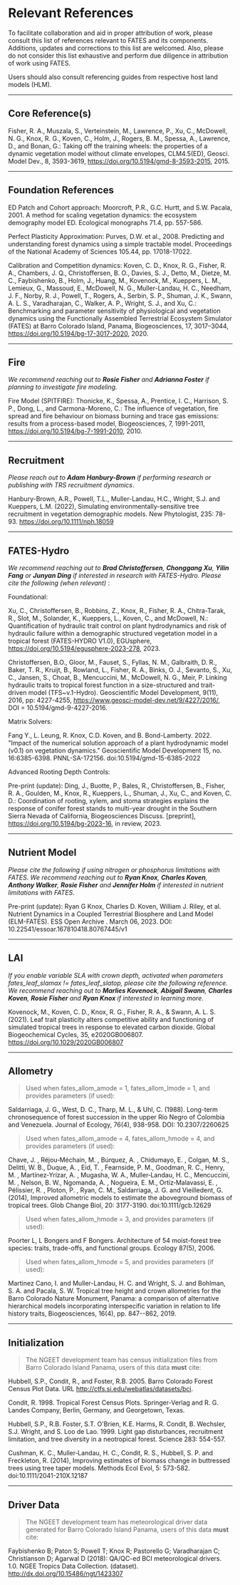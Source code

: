 # Relevant References

To facilitate collaboration and aid in proper attribution of work, please consult this list of references relevant to FATES and its components.  Additions, updates and corrections to this list are welcomed.  Also, please do not consider this list exhaustive and perform due diligence in attribution of work using FATES.

Users should also consult referencing guides from respective host land models (HLM).

---------------------

## Core Reference(s)

Fisher, R. A., Muszala, S., Verteinstein, M., Lawrence, P., Xu, C., McDowell, N. G., Knox, R. G., Koven, C., Holm, J., Rogers, B. M., Spessa, A., Lawrence, D., and Bonan, G.: Taking off the training wheels: the properties of a dynamic vegetation model without climate envelopes, CLM4.5(ED), Geosci. Model Dev., 8, 3593-3619, https://doi.org/10.5194/gmd-8-3593-2015, 2015.

---------------------


## Foundation References


ED Patch and Cohort approach: Moorcroft, P.R., G.C. Hurtt, and S.W. Pacala, 2001. A method for scaling vegetation dynamics: the ecosystem demography model ED. Ecological monographs 71.4, pp. 557-586.

Perfect Plasticity Approximation: Purves, D.W. et al.,  2008. Predicting and understanding forest dynamics using a simple tractable model. Proceedings of the National Academy of Sciences 105.44, pp. 17018-17022.

Calibration and Competition dynamics: Koven, C. D., Knox, R. G., Fisher, R. A., Chambers, J. Q., Christoffersen, B. O., Davies, S. J., Detto, M., Dietze, M. C., Faybishenko, B., Holm, J., Huang, M., Kovenock, M., Kueppers, L. M., Lemieux, G., Massoud, E., McDowell, N. G., Muller-Landau, H. C., Needham, J. F., Norby, R. J., Powell, T., Rogers, A., Serbin, S. P., Shuman, J. K., Swann, A. L. S., Varadharajan, C., Walker, A. P., Wright, S. J., and Xu, C.: Benchmarking and parameter sensitivity of physiological and vegetation dynamics using the Functionally Assembled Terrestrial Ecosystem Simulator (FATES) at Barro Colorado Island, Panama, Biogeosciences, 17, 3017–3044, https://doi.org/10.5194/bg-17-3017-2020, 2020.


---------------------


## Fire

_We recommend reaching out to **Rosie Fisher** and **Adrianna Foster** if planning to investigate fire modeling._

Fire Model (SPITFIRE): Thonicke, K., Spessa, A., Prentice, I. C., Harrison, S. P., Dong, L., and Carmona-Moreno, C.: The influence of vegetation, fire spread and fire behaviour on biomass burning and trace gas emissions: results from a process-based model, Biogeosciences, 7, 1991-2011, https://doi.org/10.5194/bg-7-1991-2010, 2010.


---------------------

## Recruitment

_Please reach out to **Adam Hanbury-Brown** if performing research or publishing with TRS recruitment dynamics_.

Hanbury-Brown, A.R., Powell, T.L., Muller-Landau, H.C., Wright, S.J. and Kueppers, L.M. (2022), Simulating environmentally-sensitive tree recruitment in vegetation demographic models. New Phytologist, 235: 78-93. https://doi.org/10.1111/nph.18059

---------------------

## FATES-Hydro 

_We recommend reaching out to  **Brad Christoffersen**, **Chonggang Xu**, **Yilin Fang** or **Junyan Ding** if interested in research with FATES-Hydro.  Please cite the following (when relevant)_ :

Foundational:

Xu, C., Christoffersen, B., Robbins, Z., Knox, R., Fisher, R. A., Chitra-Tarak, R., Slot, M., Solander, K., Kueppers, L., Koven, C., and McDowell, N.: Quantification of hydraulic trait control on plant hydrodynamics and risk of hydraulic failure within a demographic structured vegetation model in a tropical forest (FATES-HYDRO V1.0), EGUsphere, https://doi.org/10.5194/egusphere-2023-278, 2023.

Christoffersen, B.O., Gloor, M., Fauset, S., Fyllas, N. M., Galbraith, D. R., Baker, T. R., Kruijt, B., Rowland, L., Fisher, R. A., Binks, O. J., Sevanto, S., Xu, C., Jansen, S., Choat, B., Mencuccini, M., McDowell, N. G., Meir, P. Linking hydraulic traits to tropical forest function in a size-structured and trait-driven model (TFS~v.1-Hydro). Geoscientific Model Development, 9(11), 2016, pp: 4227-4255, https://www.geosci-model-dev.net/9/4227/2016/, DOI = 10.5194/gmd-9-4227-2016.

Matrix Solvers:

Fang Y., L. Leung, R. Knox, C.D. Koven, and B. Bond-Lamberty. 2022. "Impact of the numerical solution approach of a plant hydrodynamic model (v0.1) on vegetation dynamics." Geoscientific Model Development 15, no. 16:6385-6398. PNNL-SA-172156. doi:10.5194/gmd-15-6385-2022

Advanced Rooting Depth Controls:

Pre-print (update):  Ding, J., Buotte, P., Bales, R., Christoffersen, B., Fisher, R. A., Goulden, M., Knox, R., Kueppers, L., Shuman, J., Xu, C., and Koven, C. D.: Coordination of rooting, xylem, and stoma strategies explains the response of conifer forest stands to multi-year drought in the Southern Sierra Nevada of California, Biogeosciences Discuss. [preprint], https://doi.org/10.5194/bg-2023-16, in review, 2023.

---------------------

## Nutrient Model

_Please cite the following if using nitrogen or phosphorus limitations with FATES. We recommend reaching out to **Ryan Knox**, **Charles Koven**, **Anthony Walker**, **Rosie Fisher** and **Jennifer Holm** if interested in nutrient limitations with FATES_.

Pre-print (update): Ryan G Knox, Charles D. Koven, William J. Riley, et al. Nutrient Dynamics in a Coupled Terrestrial Biosphere and Land Model (ELM-FATES). ESS Open Archive . March 06, 2023.
DOI: 10.22541/essoar.167810418.80767445/v1

---------------------

## LAI

_If you enable variable SLA with crown depth, activated when parameters fates_leaf_slamax != fates_leaf_slatop, please cite the following reference. We recommend reaching out to **Marlies Kovenock**, **Abigail Swann**, **Charles Koven**, **Rosie Fisher** and **Ryan Knox** if interested in learning more_.

Kovenock, M., Koven, C. D., Knox, R. G., Fisher, R. A., & Swann, A. L. S. (2021). Leaf trait plasticity alters competitive ability and functioning of simulated tropical trees in response to elevated carbon dioxide. Global Biogeochemical Cycles, 35, e2020GB006807. https://doi.org/10.1029/2020GB006807

---------------------

## Allometry

> Used when fates_allom_amode = 1, fates_allom_lmode = 1, and provides parameters (if used):

Saldarriaga, J. G., West, D. C., Tharp, M. L., & Uhl, C. (1988). Long-term chronosequence of forest succession in the upper Rio Negro of Colombia and Venezuela. Journal of Ecology, 76(4), 938-958. DOI: 10.2307/2260625

> Used when fates_allom_amode = 4, fates_allom_hmode = 4, and provides parameters (if used):

Chave, J. , Réjou‐Méchain, M. , Búrquez, A. , Chidumayo, E. , Colgan, M. S., Delitti, W. B., Duque, A. , Eid, T. , Fearnside, P. M., Goodman, R. C., Henry, M. , Martínez‐Yrízar, A. , Mugasha, W. A., Muller‐Landau, H. C., Mencuccini, M. , Nelson, B. W., Ngomanda, A. , Nogueira, E. M., Ortiz‐Malavassi, E. , Pélissier, R. , Ploton, P. , Ryan, C. M., Saldarriaga, J. G. and Vieilledent, G. (2014), Improved allometric models to estimate the aboveground biomass of tropical trees. Glob Change Biol, 20: 3177-3190. doi:10.1111/gcb.12629

> Used when fates_allom_hmode = 3, and provides parameters (if used):

Poorter L, L Bongers and F Bongers.  Architecture of 54 moist-forest tree species: traits, trade-offs, and functional groups.  Ecology 87(5), 2006.

> Used when fates_allom_hmode = 5, and provides parameters (if used):

Martinez Cano, I. and Muller-Landau, H. C. and Wright, S. J. and Bohlman, S. A. and Pacala, S. W. Tropical tree height and crown allometries for the Barro Colorado Nature Monument, Panama: a comparison of alternative hierarchical models incorporating interspecific variation in relation to life history traits, Biogeosciences, 16(4), pp. 847--862, 2019.

---------------------

## Initialization

> The NGEET development team has census initialization files from Barro Colorado Island Panama, users of this data **must** cite:

Hubbell, S.P., Condit, R., and Foster, R.B. 2005. Barro Colorado Forest Census Plot Data. URL http://ctfs.si.edu/webatlas/datasets/bci. 

Condit, R. 1998. Tropical Forest Census Plots. Springer-Verlag and R. G. Landes Company, Berlin, Germany, and Georgetown, Texas. 

Hubbell, S.P., R.B. Foster, S.T. O'Brien, K.E. Harms, R. Condit, B. Wechsler, S.J. Wright, and S. Loo de Lao. 1999. Light gap disturbances, recruitment limitation, and tree diversity in a neotropical forest. Science 283: 554-557. 

Cushman, K. C., Muller‐Landau, H. C., Condit, R. S., Hubbell, S. P. and Freckleton, R. (2014), Improving estimates of biomass change in buttressed trees using tree taper models. Methods Ecol Evol, 5: 573-582. doi:10.1111/2041-210X.12187

---------------------


## Driver Data

> The NGEET development team has meteorological driver data generated for Barro Colorado Island Panama, users of this data **must** cite:

Faybishenko B; Paton S; Powell T; Knox R; Pastorello G; Varadharajan C; Christianson D; Agarwal D (2018): QA/QC-ed BCI meteorological drivers. 1.0. NGEE Tropics Data Collection. (dataset). http://dx.doi.org/10.15486/ngt/1423307
